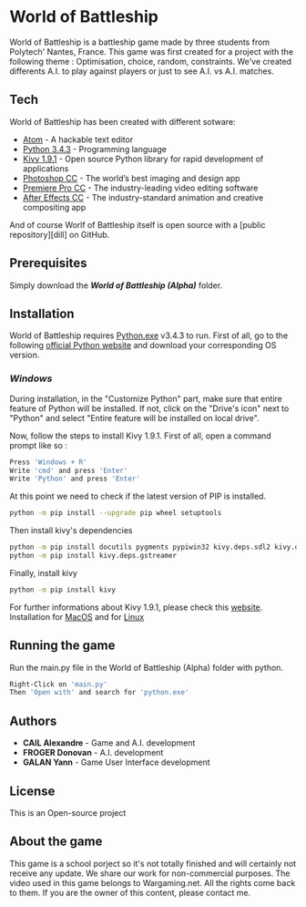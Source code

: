 # World of Battleship

World of Battleship is a battleship game made by three students from Polytech' Nantes, France.
This game was first created for a project with the following theme : Optimisation, choice, random, constraints.
We've created differents A.I. to play against players or just to see A.I. vs A.I. matches.

## Tech

World of Battleship has been created with different sotware:

* [Atom](https://atom.io/) - A hackable text editor 
* [Python 3.4.3](https://www.python.org) - Programming language
* [Kivy 1.9.1](https://kivy.org/) - Open source Python library for rapid development of applications
* [Photoshop CC](http://www.adobe.com/products/photoshop.html) - The world’s best imaging and design app
* [Premiere Pro CC](http://www.adobe.com/products/premiere.html) -  The industry-leading video editing software
* [After Effects CC](http://www.adobe.com/products/aftereffects.html) - The industry-standard animation and creative compositing app

And of course Worlf of Battleship itself is open source with a [public repository][dill]
 on GitHub.
## Prerequisites

Simply download the _**World of Battleship (Alpha)**_ folder.

## Installation

World of Battleship requires [Python.exe](https://www.python.org/download/releases/3.4.3/) v3.4.3 to run.
First of all, go to the following [official Python website](https://www.python.org/downloads/release/python-343/) and download your corresponding OS version.

### _Windows_
During installation, in the "Customize Python" part, make sure that entire feature of Python will be installed. If not, click on the "Drive's icon" next to "Python" and select "Entire feature will be installed on local drive".

Now, follow the steps to install Kivy 1.9.1.
First of all, open a command prompt like so :
```sh
Press 'Windows + R'
Write 'cmd' and press 'Enter'
Write 'Python' and press 'Enter'
```

At this point we need to check if the latest version of PIP is installed.
```sh
python -m pip install --upgrade pip wheel setuptools
```

Then install kivy's dependencies
```sh
python -m pip install docutils pygments pypiwin32 kivy.deps.sdl2 kivy.deps.glew
python -m pip install kivy.deps.gstreamer
```

Finally, install kivy
```sh
python -m pip install kivy
```

For further informations about Kivy 1.9.1, please check this [website](https://kivy.org/docs/installation/installation.html).
Installation for [MacOS](https://kivy.org/docs/installation/installation-osx.html) and for [Linux](https://kivy.org/docs/installation/installation-linux.html)

## Running the game

Run the main.py file in the World of Battleship (Alpha) folder with python.
```sh
Right-Click on 'main.py'
Then 'Open with' and search for 'python.exe'
```

## Authors 

* **CAIL Alexandre** - Game and A.I. development
* **FROGER Donovan** - A.I. development
* **GALAN Yann** - Game User Interface development

## License

This is an Open-source project

## About the game
This game is a school porject so it's not totally finished and will certainly not receive any update.
We share our work for non-commercial purposes.
The video used in this game belongs to Wargaming.net. All the rights come back to them. If you are the owner of this content, please contact me. 
